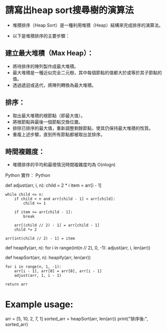 # 請寫出heap sort搜尋樹的演算法
- 堆積排序（Heap Sort）是一種利用堆積（Heap）結構來完成排序的演算法。

- 以下是堆積排序的主要步驟：

## 建立最大堆積（Max Heap）：
- 將待排序的陣列製作成最大堆積。
- 最大堆積是一種近似完全二元樹，其中每個節點的值都大於或等於其子節點的值。
- 透過遞迴或迭代，將陣列轉換為最大堆積。

## 排序：
- 取出最大堆積的根節點（即最大值）。
- 將根節點與最後一個節點交換位置。
- 排除已排序的最大值，重新調整剩餘節點，使其仍保持最大堆積的性質。
- 重複上述步驟，直到所有節點都被取出並排序。

## 時間複雜度：
- 堆積排序的平均和最壞情況時間複雜度均為 O(nlogn)

Python 實作：
Python

def adjust(arr, i, n):
    child = 2 * i
    item = arr[i - 1]

    while child <= n:
        if child < n and arr[child - 1] < arr[child]:
            child += 1

        if item >= arr[child - 1]:
            break

        arr[(child // 2) - 1] = arr[child - 1]
        child *= 2

    arr[int(child // 2) - 1] = item

def heapify(arr, n):
    for i in range(int(n // 2), 0, -1):
        adjust(arr, i, len(arr))

def heapSort(arr, n):
    heapify(arr, len(arr))

    for i in range(n, 1, -1):
        arr[i - 1], arr[0] = arr[0], arr[i - 1]
        adjust(arr, 1, i - 1)

    return arr

# Example usage:
arr = [5, 10, 2, 7, 1]
sorted_arr = heapSort(arr, len(arr))
print("排序後:", sorted_arr)
